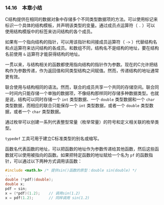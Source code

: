 ### 14.16　本章小结

C结构提供在相同的数据对象中存储多个不同类型数据项的方法。可以使用标记来标识一个具体的结构模板，并声明该类型的变量。通过成员点运算符（ `.` ）可以使用结构模版中的标签来访问结构的各个成员。

如果有一个指向结构的指针，可以用该指针和间接成员运算符（ `->` ）代替结构名和点运算符来访问结构的各成员。和数组不同，结构名不是结构的地址，要在结构名前使用 `&` 运算符才能获得结构的地址。

一贯以来，与结构相关的函数都使用指向结构的指针作为参数。现在的C允许把结构作为参数传递，作为返回值和同类型结构之间赋值。然而，传递结构的地址通常更有效。

联合使用与结构相同的语法。然而，联合的成员共享一个共同的存储空间。联合同一时间内只能存储一个单独的数据项，不像结构那样同时存储多种数据类型。也就是说，结构可以同时存储一个 `int` 类型数据、一个 `double` 类型数据和一个 `char` 类型数据，而相应的联合只能保存一个 `int` 类型数据，或者一个 `double` 类型数据，或者一个 `char` 类型数据。

通过枚举可以创建一系列代表整型常量（枚举常量）的符号和定义相关联的枚举类型。

`typedef` 工具可用于建立C标准类型的别名或缩写。

函数名代表函数的地址，可以把函数的地址作为参数传递给其他函数，然后这些函数就可以使用被指向的函数。如果把特定函数的地址赋给一个名为 `pf` 的函数指针，可以通过以下两种方式调用该函数：

```c
#include <math.h> /* 提供sin()函数的原型：double sin(double) */
...
double (*pdf)(double);
double x;
pdf = sin;
x = (*pdf)(1.2);    // 调用sin(1.2)
x = pdf(1.2);       // 同样调用 sin(1.2)
```

